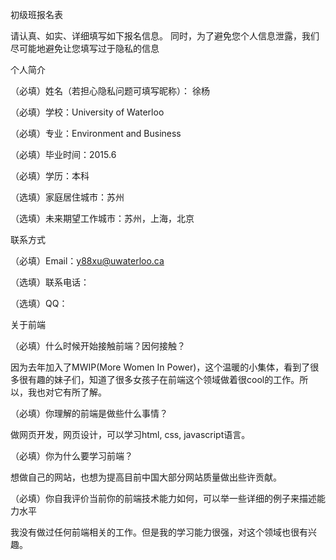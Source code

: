 初级班报名表

请认真、如实、详细填写如下报名信息。 同时，为了避免您个人信息泄露，我们尽可能地避免让您填写过于隐私的信息

个人简介

（必填）姓名（若担心隐私问题可填写昵称）： 徐杨

（必填）学校：University of Waterloo 

（必填）专业：Environment and Business

（必填）毕业时间：2015.6 

（必填）学历：本科 

（选填）家庭居住城市：苏州 

（选填）未来期望工作城市：苏州，上海，北京

联系方式

（必填）Email：y88xu@uwaterloo.ca 

（选填）联系电话：

（选填）QQ：

关于前端

（必填）什么时候开始接触前端？因何接触？

因为去年加入了MWIP(More Women In Power)，这个温暖的小集体，看到了很多很有趣的妹子们，知道了很多女孩子在前端这个领域做着很cool的工作。所以，我也对它有所了解。

（必填）你理解的前端是做些什么事情？

做网页开发，网页设计，可以学习html, css, javascript语言。

（必填）你为什么要学习前端？

想做自己的网站，也想为提高目前中国大部分网站质量做出些许贡献。

（必填）你自我评价当前你的前端技术能力如何，可以举一些详细的例子来描述能力水平

我没有做过任何前端相关的工作。但是我的学习能力很强，对这个领域也很有兴趣。
